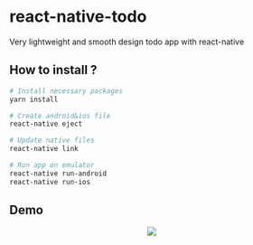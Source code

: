 # react-native-todo
Very lightweight and smooth design todo app with react-native


## How to install ?
``` bash
# Install necessary packages
yarn install

# Create android&ios file
react-native eject

# Update native files
react-native link

# Run app on emulator
react-native run-android
react-native run-ios
```

## Demo
<p align="center">
<img src="https://raw.githubusercontent.com/irfansener/react-native-todo/master/demo.gif" />
</p>
